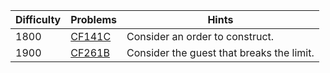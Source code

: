 | Difficulty | Problems | Hints |
| -------- | -------- | -------- |
| 1800 | [CF141C](https://codeforces.com/problemset/problem/141/C) | Consider an order to construct. |
| 1900 | [CF261B](https://codeforces.com/problemset/problem/261/B) | Consider the guest that breaks the limit. |